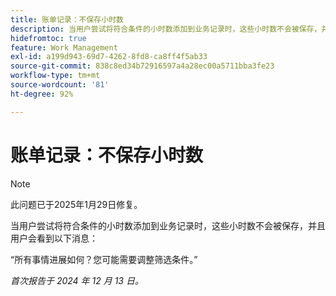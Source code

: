 ```yaml
---
title: 账单记录：不保存小时数
description: 当用户尝试将符合条件的小时数添加到业务记录时，这些小时数不会被保存，并且用户会看到一条消息。
hidefromtoc: true
feature: Work Management
exl-id: a199d943-69d7-4262-8fd8-ca8ff4f5ab33
source-git-commit: 838c8ed34b72916597a4a28ec00a5711bba3fe23
workflow-type: tm+mt
source-wordcount: '81'
ht-degree: 92%

---
```


# 账单记录：不保存小时数

>[!NOTE]
>
>此问题已于2025年1月29日修复。

当用户尝试将符合条件的小时数添加到业务记录时，这些小时数不会被保存，并且用户会看到以下消息：

“所有事情进展如何？您可能需要调整筛选条件。”

_首次报告于 2024 年 12 月 13 日。_
